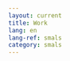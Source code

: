 ```yaml
---
layout: current
title: Work
lang: en
lang-ref: smals
category: smals
---
```


<!-- About my current work at Smals. -->
